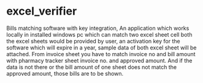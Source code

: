 # excel_verifier
Bills matching software with key integration,
An application which works locally in installed windows pc which can match two excel sheet cell both the excel sheets would be provided by user, an activation key for the software which will expire in a year, sample data of both excel sheet will be attached. From invoice sheet you have to match invoice no and bill amount with pharmacy tracker sheet invoice no. and approved amount. And if the data is not there or the bill amount of one sheet does not match the approved amount, those bills are to be shown.
